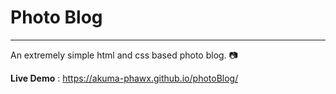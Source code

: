 # Photo Blog

---

An extremely simple html and css based photo blog. :camera:

**Live Demo** : https://akuma-phawx.github.io/photoBlog/
